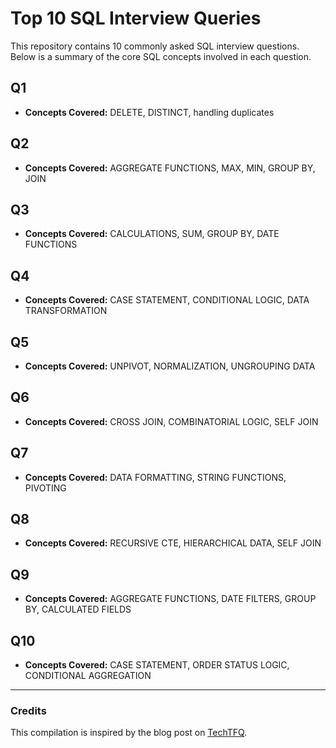 # Top 10 SQL Interview Queries

This repository contains 10 commonly asked SQL interview questions. Below is a summary of the core SQL concepts involved in each question.

## Q1
- **Concepts Covered:** DELETE, DISTINCT, handling duplicates

## Q2
- **Concepts Covered:** AGGREGATE FUNCTIONS, MAX, MIN, GROUP BY, JOIN

## Q3
- **Concepts Covered:** CALCULATIONS, SUM, GROUP BY, DATE FUNCTIONS

## Q4
- **Concepts Covered:** CASE STATEMENT, CONDITIONAL LOGIC, DATA TRANSFORMATION

## Q5
- **Concepts Covered:** UNPIVOT, NORMALIZATION, UNGROUPING DATA

## Q6
- **Concepts Covered:** CROSS JOIN, COMBINATORIAL LOGIC, SELF JOIN

## Q7
- **Concepts Covered:** DATA FORMATTING, STRING FUNCTIONS, PIVOTING

## Q8
- **Concepts Covered:** RECURSIVE CTE, HIERARCHICAL DATA, SELF JOIN

## Q9
- **Concepts Covered:** AGGREGATE FUNCTIONS, DATE FILTERS, GROUP BY, CALCULATED FIELDS

## Q10
- **Concepts Covered:** CASE STATEMENT, ORDER STATUS LOGIC, CONDITIONAL AGGREGATION

---

### Credits
This compilation is inspired by the blog post on [TechTFQ](https://techtfq.com/blog/top-10-sql-interview-queries-popular-sql-queries-for-sql-interview).
